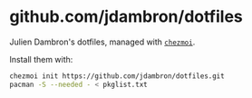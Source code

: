 # github.com/jdambron/dotfiles

Julien Dambron's dotfiles, managed with [`chezmoi`](https://github.com/twpayne/chezmoi).

Install them with:

```bash
chezmoi init https://github.com/jdambron/dotfiles.git
pacman -S --needed - < pkglist.txt
```
